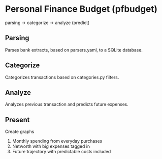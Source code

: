 # Personal Finance Budget (pfbudget)

parsing -> categorize -> analyze (predict)

## Parsing
Parses bank extracts, based on parsers.yaml, to a SQLite database.

## Categorize
Categorizes transactions based on categories.py filters.

## Analyze
Analyzes previous transaction and predicts future expenses.

## Present
Create graphs
1. Monthly spending from everyday purchases
2. Networth with big expenses tagged in
3. Future trajectory with predictable costs included
